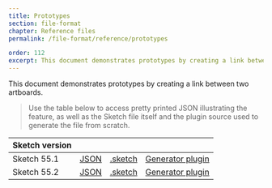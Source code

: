 ```yaml
---
title: Prototypes
section: file-format
chapter: Reference files
permalink: /file-format/reference/prototypes

order: 112
excerpt: This document demonstrates prototypes by creating a link between two artboards.
---
```


This document demonstrates prototypes by creating a link between two artboards.

> Use the table below to access pretty printed JSON illustrating the feature, as well as the Sketch file itself and the plugin source used to generate the file from scratch.

| Sketch version |                                                                                                         |                                                                                                                   |                                                                                                                                                |
| -------------- | ------------------------------------------------------------------------------------------------------- | ----------------------------------------------------------------------------------------------------------------- | ---------------------------------------------------------------------------------------------------------------------------------------------- |
| Sketch 55.1    | [JSON](https://github.com/BohemianCoding/SketchAPI/tree/develop/reference-files/55.1/prototypes/output) | [.sketch](https://github.com/BohemianCoding/SketchAPI/tree/develop/reference-files/55.1/prototypes/output.sketch) | [Generator plugin](https://github.com/BohemianCoding/SketchAPI/tree/develop/reference-files/plugin.sketchplugin/Contents/Sketch/prototypes.js) |
| Sketch 55.2    | [JSON](https://github.com/BohemianCoding/SketchAPI/tree/develop/reference-files/55.2/prototypes/output) | [.sketch](https://github.com/BohemianCoding/SketchAPI/tree/develop/reference-files/55.2/prototypes/output.sketch) | [Generator plugin](https://github.com/BohemianCoding/SketchAPI/tree/develop/reference-files/plugin.sketchplugin/Contents/Sketch/prototypes.js) |
